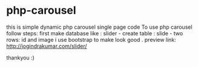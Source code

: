 # php-carousel
this is simple dynamic php carousel
single page code 
To use php carousel follow steps:
first make database like : slider - create table : slide - two rows: id and image 
i use bootstrap to make look good .
preview link: http://jogindrakumar.com/slider/




thankyou :)
